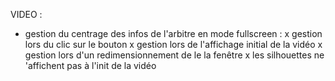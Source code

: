 VIDEO :
- gestion du centrage des infos de l'arbitre en mode fullscreen :
    x gestion lors du clic sur le bouton
    x gestion lors de l'affichage initial de la vidéo
    x gestion lors d'un redimensionnement de le la fenêtre 
x les silhouettes ne 'affichent pas à l'init de la vidéo
